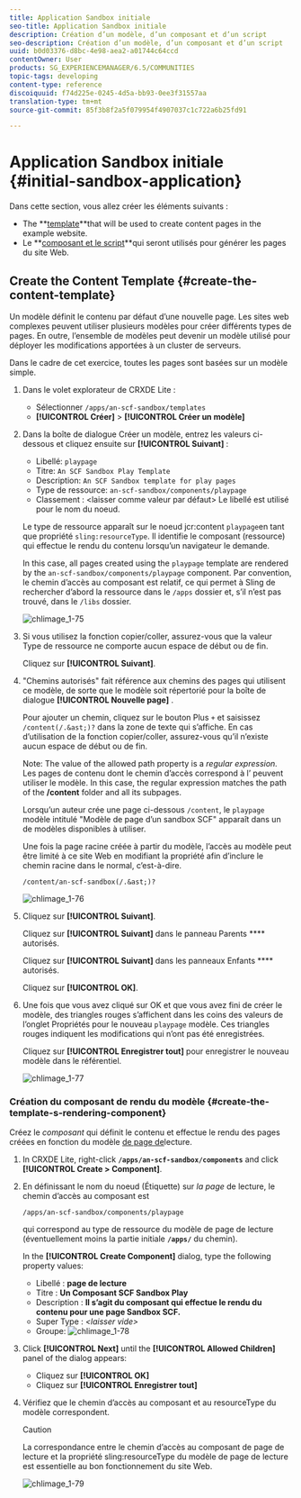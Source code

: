 ```yaml
---
title: Application Sandbox initiale
seo-title: Application Sandbox initiale
description: Création d’un modèle, d’un composant et d’un script
seo-description: Création d’un modèle, d’un composant et d’un script
uuid: b0d03376-d8bc-4e98-aea2-a01744c64ccd
contentOwner: User
products: SG_EXPERIENCEMANAGER/6.5/COMMUNITIES
topic-tags: developing
content-type: reference
discoiquuid: f74d225e-0245-4d5a-bb93-0ee3f31557aa
translation-type: tm+mt
source-git-commit: 85f3b8f2a5f079954f4907037c1c722a6b25fd91

---
```



# Application Sandbox initiale {#initial-sandbox-application}

Dans cette section, vous allez créer les éléments suivants :

* The **[template](#createthepagetemplate)**that will be used to create content pages in the example website.
* Le **[composant et le script](#create-the-template-s-rendering-component)**qui seront utilisés pour générer les pages du site Web.

## Create the Content Template {#create-the-content-template}

Un modèle définit le contenu par défaut d’une nouvelle page. Les sites web complexes peuvent utiliser plusieurs modèles pour créer différents types de pages. En outre, l’ensemble de modèles peut devenir un modèle utilisé pour déployer les modifications apportées à un cluster de serveurs.

Dans le cadre de cet exercice, toutes les pages sont basées sur un modèle simple.

1. Dans le volet explorateur de CRXDE Lite :

   * Sélectionner `/apps/an-scf-sandbox/templates`
   * **[!UICONTROL Créer]** > **[!UICONTROL Créer un modèle]**

1. Dans la boîte de dialogue Créer un modèle, entrez les valeurs ci-dessous et cliquez ensuite sur **[!UICONTROL Suivant]** :

   * Libellé: `playpage`
   * Titre: `An SCF Sandbox Play Template`
   * Description: `An SCF Sandbox template for play pages`
   * Type de ressource: `an-scf-sandbox/components/playpage`
   * Classement : &lt;laisser comme valeur par défaut>
   Le libellé est utilisé pour le nom du noeud.

   Le type de ressource apparaît sur le noeud jcr:content `playpage`en tant que propriété `sling:resourceType`. Il identifie le composant (ressource) qui effectue le rendu du contenu lorsqu’un navigateur le demande.

   In this case, all pages created using the `playpage` template are rendered by the `an-scf-sandbox/components/playpage` component. Par convention, le chemin d’accès au composant est relatif, ce qui permet à Sling de rechercher d’abord la ressource dans le `/apps` dossier et, s’il n’est pas trouvé, dans le `/libs` dossier.

   ![chlimage_1-75](assets/chlimage_1-75.png)

1. Si vous utilisez la fonction copier/coller, assurez-vous que la valeur Type de ressource ne comporte aucun espace de début ou de fin.

   Cliquez sur **[!UICONTROL Suivant]**.

1. &quot;Chemins autorisés&quot; fait référence aux chemins des pages qui utilisent ce modèle, de sorte que le modèle soit répertorié pour la boîte de dialogue **[!UICONTROL Nouvelle page]** .

   Pour ajouter un chemin, cliquez sur le bouton Plus `+` et saisissez `/content(/.&ast;)?` dans la zone de texte qui s’affiche. En cas d’utilisation de la fonction copier/coller, assurez-vous qu’il n’existe aucun espace de début ou de fin.

   Note: The value of the allowed path property is a *regular expression.* Les pages de contenu dont le chemin d’accès correspond à l’  peuvent utiliser le modèle. In this case, the regular expression matches the path of the **/content** folder and all its subpages.

   Lorsqu’un auteur crée une page ci-dessous `/content`, le `playpage` modèle intitulé &quot;Modèle de page d’un sandbox SCF&quot; apparaît dans un de modèles disponibles à utiliser.

   Une fois la page racine créée à partir du modèle, l’accès au modèle peut être limité à ce site Web en modifiant la propriété afin d’inclure le chemin racine dans le   normal, c’est-à-dire.

   `/content/an-scf-sandbox(/.&ast;)?`

   ![chlimage_1-76](assets/chlimage_1-76.png)

1. Cliquez sur **[!UICONTROL Suivant]**.

   Cliquez sur **[!UICONTROL Suivant]** dans le panneau Parents **** autorisés.

   Cliquez sur **[!UICONTROL Suivant]** dans les panneaux Enfants **** autorisés.

   Cliquez sur **[!UICONTROL OK]**.

1. Une fois que vous avez cliqué sur OK et que vous avez fini de créer le modèle, des triangles rouges s’affichent dans les coins des valeurs de l’onglet Propriétés pour le nouveau `playpage` modèle. Ces triangles rouges indiquent les modifications qui n’ont pas été enregistrées.

   Cliquez sur **[!UICONTROL Enregistrer tout]** pour enregistrer le nouveau modèle dans le référentiel.

   ![chlimage_1-77](assets/chlimage_1-77.png)

### Création du composant de rendu du modèle {#create-the-template-s-rendering-component}

Créez le *composant* qui définit le contenu et effectue le rendu des pages créées en fonction du modèle [de page de](#createthepagetemplate)lecture.

1. In CRXDE Lite, right-click **`/apps/an-scf-sandbox/components`** and click **[!UICONTROL Create > Component]**.
1. En définissant le nom du noeud (Étiquette) sur *la page* de lecture, le chemin d’accès au composant est

   `/apps/an-scf-sandbox/components/playpage`

   qui correspond au type de ressource du modèle de page de lecture (éventuellement moins la partie initiale **`/apps/`** du chemin).

   In the **[!UICONTROL Create Component]** dialog, type the following property values:

   * Libellé : **page de lecture**
   * Titre : **Un Composant SCF Sandbox Play**
   * Description : **Il s’agit du composant qui effectue le rendu du contenu pour une page Sandbox SCF.**
   * Super Type : *&lt;laisser vide>*
   * Groupe:
   ![chlimage_1-78](assets/chlimage_1-78.png)

1. Click **[!UICONTROL Next]** until the **[!UICONTROL Allowed Children]** panel of the dialog appears:

   * Cliquez sur **[!UICONTROL OK]**
   * Cliquez sur **[!UICONTROL Enregistrer tout]**

1. Vérifiez que le chemin d’accès au composant et au resourceType du modèle correspondent.

   >[!CAUTION]
   >
   >La correspondance entre le chemin d’accès au composant de page de lecture et la propriété sling:resourceType du modèle de page de lecture est essentielle au bon fonctionnement du site Web.

   ![chlimage_1-79](assets/chlimage_1-79.png)